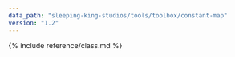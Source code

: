 ```yaml
---
data_path: "sleeping-king-studios/tools/toolbox/constant-map"
version: "1.2"
---
```


{% include reference/class.md %}
